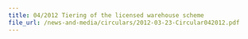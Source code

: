 ```yaml
---
title: 04/2012 Tiering of the licensed warehouse scheme
file_url: /news-and-media/circulars/2012-03-23-Circular042012.pdf
---
```

